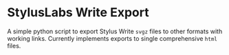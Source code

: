 # StylusLabs Write Export
A simple python script to export Stylus Write `svgz` files to other formats with working links.
Currently implements exports to single comprehensive `html` files.
